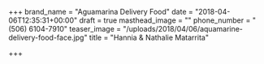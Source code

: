 +++
brand_name = "Aguamarina Delivery Food"
date = "2018-04-06T12:35:31+00:00"
draft = true
masthead_image = ""
phone_number = "(506) 6104-7910"
teaser_image = "/uploads/2018/04/06/aquamarine-delivery-food-face.jpg"
title = "Hannia & Nathalie Matarrita"

+++
